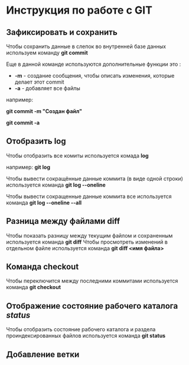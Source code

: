 # Инструкция по работе с GIT
 
## Зафиксировать и сохранить

Чтобы сохранить данные в слепок во внутренней базе данных используем команду  **git commit**

Еще в данной команде используются дополнительные функции это :
* **-m** - создание сообщения, чтобы описать изменения, которые делает этот commit
* **-a** - добавляет все файлы 

например:

**git commit -m "Создан файл"**

**git commit -a**

## Отобразить log
Чтобы отобразить все комиты используется комада **log**

например: **git log**

Чтобы вывести сокращённые данные коммита (в виде одной строки) используется команда **git log --oneline**

Чтобы вывести сокращенные данные коммита все используется команда **git log --oneline --all**

## Разница между файлами diff

Чтобы показать разницу между текущим файлом и сохраненным используется команда **git diff**
Чтобы просмотреть изменений в отдельном файле используется команда **git diff <имя файла>**
## Команда checkout

Чтобы переключится между последними коммитами используется команда **git checkout**

## Отображение состояние рабочего каталога *status*

Чтобы отобразить состояние рабочего каталога и раздела проиндексированных файлов используется команда **git status**

## Добавление ветки








